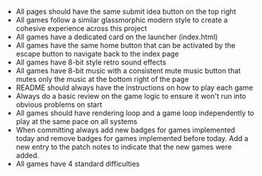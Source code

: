 - All pages should have the same submit idea button on the top right
- All games follow a similar glassmorphic modern style to create a cohesive experience across this project
- All games have a dedicated card on the launcher (index.html)
- All games have the same home button that can be activated by the escape button to navigate back to the index page
- All games have 8-bit style retro sound effects
- All games have 8-bit music with a consistent mute music button that mutes only the music at the bottom right of the page
- README should always have the instructions on how to play each game
- Always do a basic review on the game logic to ensure it won't run into obvious problems on start
- All games should have rendering loop and a game loop independently to play at the same pace on all systems
- When committing always add new badges for games implemented today and remove badges for games implemented before today. Add a new entry to the patch notes to indicate that the new games were added.
- All games have 4 standard difficulties